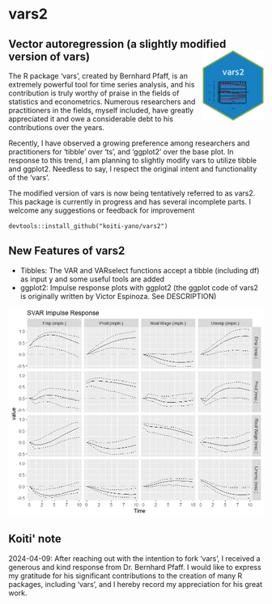 # vars2 


## Vector autoregression (a slightly modified version of vars) <img align="right" src="/tools/hex_vars2.png" width="120">

The R package ‘vars’, created by Bernhard Pfaff, is an extremely powerful tool for time series analysis, and his contribution is truly worthy of praise in the fields of statistics and econometrics. Numerous researchers and practitioners in the fields, myself included, have greatly appreciated it and owe a considerable debt to his contributions over the years.

Recently, I have observed a growing preference among researchers and practitioners for ‘tibble’ over ‘ts’, and ‘ggplot2’ over the base plot. In response to this trend, I am planning to slightly modify vars to utilize tibble and ggplot2.  Needless to say, I respect the original intent and functionality of the ‘vars’.

The modified version of vars is now being tentatively referred to as vars2. This package is currently in progress and has several incomplete parts. I welcome any suggestions or feedback for improvement

```
devtools::install_github("koiti-yano/vars2")
```

## New Features of vars2
+ Tibbles: The VAR and VARselect functions accept a tibble (including df) as input y and some useful tools are added
+ ggplot2: Impulse response plots with ggplot2 (the ggplot code of vars2 is originally written by Victor Espinoza. See DESCRIPTION)

<img src="tools/figure/plot_irf_with_vars2.png" width="600">

## Koiti' note
2024-04-09: After reaching out with the intention to fork ‘vars’, I received a generous and kind response from Dr. Bernhard Pfaff. I would like to express my gratitude for his significant contributions to the creation of many R packages, including ‘vars’, and I hereby record my appreciation for his great work.
